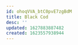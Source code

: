 ```yaml
---
id: ohoqVVA_btC0pvE7zgBdM
title: Black Cod
desc: ''
updated: 1627883887482
created: 1623557938944
---
```


